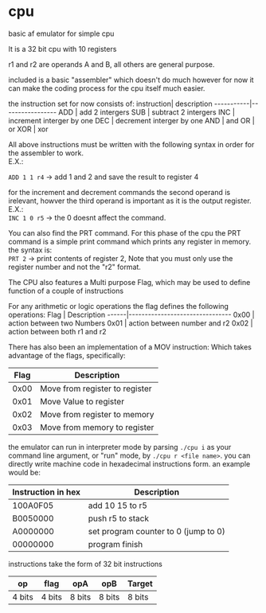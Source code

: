 # cpu

basic af emulator for simple cpu


It is a 32 bit cpu  with 10 registers

r1 and r2 are operands A and B,
all others are general purpose.

included is a basic "assembler"
which doesn't do much however for now it can make the coding process for the cpu itself much easier.

the instruction set for now consists of:
instruction| description
-----------|-----------------
ADD  | add 2 intergers
SUB  | subtract 2 intergers
INC  | increment interger by one
DEC  | decrement interger by one
AND  | and
OR  | or
XOR  | xor

All above instructions must be written with the following syntax in order for the assembler to work.<br>
E.X.:
<br>

  `ADD 1 1 r4` -> add 1 and 2 and save the result to register 4
  
for the increment and decrement commands the second operand is irelevant, howver the third operand is important as it is the output register.<br>
E.X.:<br>
  `INC 1 0 r5` -> the 0 doesnt affect the command.
  


You can also find the PRT command.
For this phase of the cpu the PRT command is a simple print command which prints any register in memory.<br>
the syntax is:<br>
  `PRT 2` -> print contents of register 2, Note that you must only use the register number and not the "r2" format.

The CPU also features a Multi purpose Flag, which may be used to define function of a couple of instructions

For any arithmetic or logic operations the flag defines the following operations:
Flag  |  Description
------|--------------------------------
0x00  |  action between two Numbers
0x01  |  action between number and r2
0x02  |  action between both r1 and r2

There has also been an implementation of a MOV instruction:
Which takes advantage of the flags,
specifically:

Flag  |  Description
------|-----------------------------------
0x00  |  Move from register to register
0x01  |  Move Value to register
0x02  |  Move from register to memory
0x03  |  Move from memory to register


the emulator can run in interpreter mode by parsing `./cpu i` as your command line argument, or "run" mode, by `./cpu r <file name>`.
you can directly write machine code in hexadecimal instructions form.
an example would be:

Instruction in hex | Description
-------------------|-------------------------------------
100A0F05           | add 10 15 to r5
B0050000           | push r5 to stack
A0000000           | set program counter to 0 (jump to 0)
00000000           | program finish


instructions take the form of 32 bit instructions

op    | flag | opA  | opB  | Target
------|------|------|------|--------
4 bits|4 bits|8 bits|8 bits|8 bits
